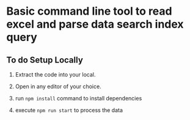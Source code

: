 # Basic command line tool to read excel and parse data search index query

## To do Setup Locally

1. Extract the code into your local.

2. Open in any editor of your choice.

3. run ```npm install``` command to install dependencies

4. execute ```npm run start``` to process the data